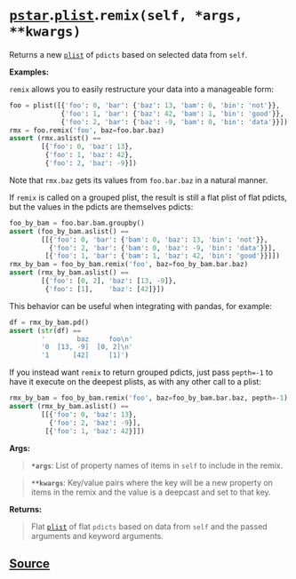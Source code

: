 # [`pstar`](./pstar.md).[`plist`](./pstar_plist.md).`remix(self, *args, **kwargs)`

Returns a new [`plist`](./pstar_plist.md) of `pdicts` based on selected data from `self`.

**Examples:**

`remix` allows you to easily restructure your data into a manageable form:
```python
foo = plist([{'foo': 0, 'bar': {'baz': 13, 'bam': 0, 'bin': 'not'}},
             {'foo': 1, 'bar': {'baz': 42, 'bam': 1, 'bin': 'good'}},
             {'foo': 2, 'bar': {'baz': -9, 'bam': 0, 'bin': 'data'}}])
rmx = foo.remix('foo', baz=foo.bar.baz)
assert (rmx.aslist() ==
        [{'foo': 0, 'baz': 13},
         {'foo': 1, 'baz': 42},
         {'foo': 2, 'baz': -9}])
```
Note that `rmx.baz` gets its values from `foo.bar.baz` in a natural manner.

If `remix` is called on a grouped plist, the result is still a flat plist
of flat pdicts, but the values in the pdicts are themselves pdicts:
```python
foo_by_bam = foo.bar.bam.groupby()
assert (foo_by_bam.aslist() ==
        [[{'foo': 0, 'bar': {'bam': 0, 'baz': 13, 'bin': 'not'}},
          {'foo': 2, 'bar': {'bam': 0, 'baz': -9, 'bin': 'data'}}],
         [{'foo': 1, 'bar': {'bam': 1, 'baz': 42, 'bin': 'good'}}]])
rmx_by_bam = foo_by_bam.remix('foo', baz=foo_by_bam.bar.baz)
assert (rmx_by_bam.aslist() ==
        [{'foo': [0, 2], 'baz': [13, -9]},
         {'foo': [1],    'baz': [42]}])
```

This behavior can be useful when integrating with pandas, for example:
```python
df = rmx_by_bam.pd()
assert (str(df) ==
        '        baz     foo\n'
        '0  [13, -9]  [0, 2]\n'
        '1      [42]     [1]')
```

If you instead want `remix` to return grouped pdicts, just pass `pepth=-1`
to have it execute on the deepest plists, as with any other call to a plist:
```python
rmx_by_bam = foo_by_bam.remix('foo', baz=foo_by_bam.bar.baz, pepth=-1)
assert (rmx_by_bam.aslist() ==
        [[{'foo': 0, 'baz': 13},
          {'foo': 2, 'baz': -9}],
         [{'foo': 1, 'baz': 42}]])
```

**Args:**

>    **`*args`**: List of property names of items in `self` to include in the remix.

>    **`**kwargs`**: Key/value pairs where the key will be a new property on items in
>              the remix and the value is a deepcast and set to that key.

**Returns:**

>    Flat [`plist`](./pstar_plist.md) of flat `pdicts` based on data from `self` and the passed
>    arguments and keyword arguments.



## [Source](../pstar/pstar.py#L4501-L4575)